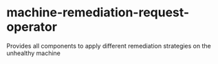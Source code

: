 # machine-remediation-request-operator
Provides all components to apply different remediation strategies on the unhealthy machine
